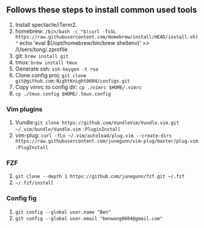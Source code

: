 ## Follows these steps to install common used tools
1. Install spectacle/iTerm2.
1. homebrew: `/bin/bash -c "$(curl -fsSL https://raw.githubusercontent.com/Homebrew/install/HEAD/install.sh)"`
echo 'eval $(/opt/homebrew/bin/brew shellenv)' >> /Users/tong/.zprofile
1. git: `brew install git`
1. tmux: `brew install tmux`
1. Generate ssh: `ssh-keygen -t rsa`
1. Clone config proj: `git clone git@github.com:NightKnight0604/configs.git`
1. Copy vimrc to config dir: `cp ./vimrc $HOME/.vimrc`
1. `cp ./tmux.config $HOME/.tmux.config`

### Vim plugins

1. Vundle:`git clone https://github.com/VundleVim/Vundle.vim.git ~/.vim/bundle/Vundle.vim` `:PluginInstall`
1. vim-plug: `curl -fLo ~/.vim/autoload/plug.vim --create-dirs https://raw.githubusercontent.com/junegunn/vim-plug/master/plug.vim` `:PlugInstall`

### FZF
1. `git clone --depth 1 https://github.com/junegunn/fzf.git ~/.fzf`
1. `~/.fzf/install`

### Config fig
1. `git config --global user.name "Ben"`
1. `git config --global user.email "benwong0604@gmail.com"`

